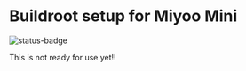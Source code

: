 # Buildroot setup for Miyoo Mini

![status-badge](https://woodpecker.thingy.jp/api/badges/fifteenhex/buildroot_miyoomini/status.svg)

This is not ready for use yet!!
